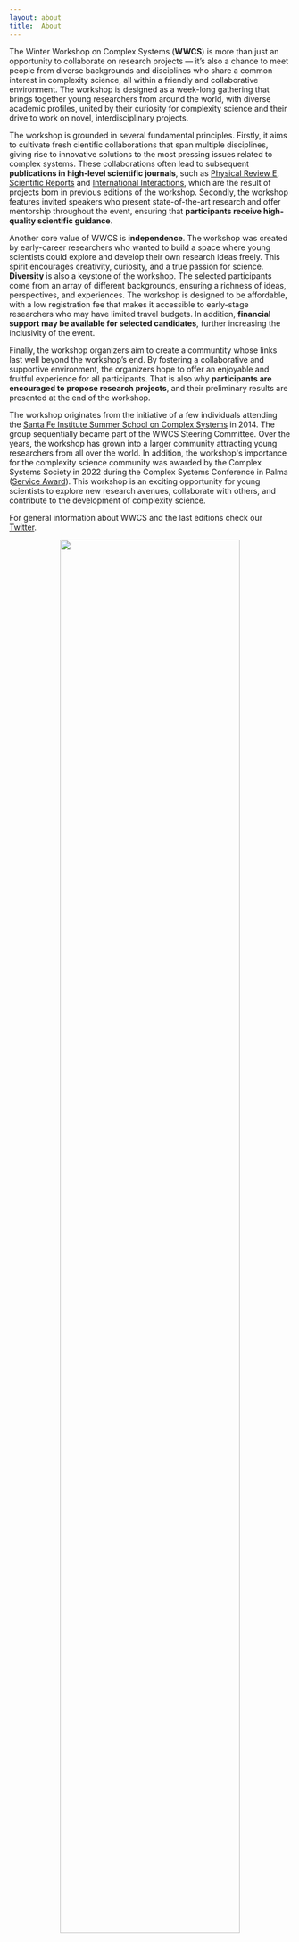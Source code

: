 ```yaml
---
layout: about
title:  About
---
```


The Winter Workshop on Complex Systems (**WWCS**) is more than just an opportunity to collaborate on research projects —  it’s also a chance to meet people from diverse backgrounds and disciplines who share a common interest in complexity science, all within a friendly and collaborative environment. The workshop is designed as a week-long gathering that brings together young researchers from around the world, with diverse academic profiles, united by their curiosity for complexity science and their drive to work on novel, interdisciplinary projects.

The workshop is grounded in several fundamental principles. Firstly, it aims to cultivate fresh cientific collaborations that span multiple disciplines, giving rise to innovative solutions to the most pressing issues related to complex systems. These collaborations often lead to subsequent **publications in high-level scientific journals**, such as [Physical Review E](https://journals.aps.org/pre/abstract/10.1103/PhysRevE.99.052311), [Scientific Reports](https://www.nature.com/articles/s41598-021-98147-w#Ack1) and [International Interactions](https://www.tandfonline.com/doi/full/10.1080/03050629.2021.1860034), which are the result of projects born in previous editions of the workshop. Secondly, the workshop features invited speakers who present state-of-the-art research and offer mentorship throughout the event, ensuring that **participants receive high-quality scientific guidance**.

Another core value of WWCS is **independence**. The workshop was created by early-career researchers who wanted to build a space where young scientists could explore and develop their own research ideas freely. This spirit encourages creativity, curiosity, and a true passion for science. **Diversity** is also a keystone of the workshop.  The selected participants come from an array of different backgrounds, ensuring a richness of ideas, perspectives, and experiences. The workshop is designed to be affordable, with a low registration fee that makes it accessible to early-stage researchers who may have limited travel budgets. In addition, **financial support may be available for selected candidates**, further increasing the inclusivity of the event. 

Finally, the workshop organizers aim to  create a communtity whose links last well beyond the workshop’s end. By fostering a collaborative and supportive environment, the organizers hope to offer an enjoyable and fruitful experience for all participants. That is also why **participants are encouraged to propose research projects**, and their preliminary results are presented at the end of the workshop.

The workshop originates from the initiative of a few individuals attending the [Santa Fe Institute Summer School on Complex Systems](https://www.santafe.edu/engage/learn/programs/sfi-complex-systems-summer-school) in 2014. The group sequentially became part of the WWCS Steering Committee. Over the years, the workshop has grown into a larger community attracting young researchers from all over the world. In addition, the workshop's importance for the complexity science community was awarded by the Complex Systems Society in 2022 during the Complex Systems Conference in Palma ([Service Award](https://cssociety.org/event/c08452ce-9986-4bf7-8b33-cb72a9bb50c9)). This workshop is an exciting opportunity for young scientists to explore new research avenues, collaborate with others, and contribute to the development of complexity science.

For general information about WWCS and the last editions check our [Twitter](https://twitter.com/winter_complex).

<center><img src="/assets/image24/award.jpeg" width="80%"/></center>

